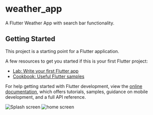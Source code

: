 # weather_app

A Flutter Weather App with search bar functionality.

## Getting Started

This project is a starting point for a Flutter application.

A few resources to get you started if this is your first Flutter project:

- [Lab: Write your first Flutter app](https://docs.flutter.dev/get-started/codelab)
- [Cookbook: Useful Flutter samples](https://docs.flutter.dev/cookbook)

For help getting started with Flutter development, view the
[online documentation](https://docs.flutter.dev/), which offers tutorials,
samples, guidance on mobile development, and a full API reference.

![Splash screen](https://github.com/Busy-King/Flutter-Weather-App/assets/173077832/33ade853-551a-44ac-b34c-33e6b6518314)
![home screen](https://github.com/Busy-King/Flutter-Weather-App/assets/173077832/429e8f65-0bc9-4fc7-be68-62486589e404)

